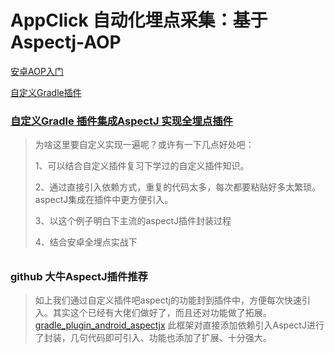 # AppClick 自动化埋点采集：基于Aspectj-AOP

[安卓AOP入门](https://github.com/sunnnydaydev/AppClick_AspectJ_AOP/blob/master/AOP.md)

[自定义Gradle插件](https://blog.csdn.net/qq_38350635/article/details/106986739)

### [自定义Gradle 插件集成AspectJ 实现全埋点插件](https://github.com/sunnnydaydev/AspectJPlugin)

> 为啥这里要自定义实现一遍呢？或许有一下几点好处吧：
>
> 1、可以结合自定义插件复习下学过的自定义插件知识。
>
> 2、通过直接引入依赖方式，重复的代码太多，每次都要粘贴好多太繁琐。aspectJ集成在插件中更方便引入。
>
> 3、以这个例子明白下主流的aspectJ插件封装过程
>
> 4、结合安卓全埋点实战下

###### 

### github 大牛AspectJ插件推荐

>  如上我们通过自定义插件吧aspectj的功能封到插件中，方便每次快速引入。其实这个已经有大佬们做好了，而且还对功能做了拓展。[gradle_plugin_android_aspectjx](https://github.com/HujiangTechnology/gradle_plugin_android_aspectjx) 此框架对直接添加依赖引入AspectJ进行了封装，几句代码即可引入、功能也添加了扩展、十分强大。